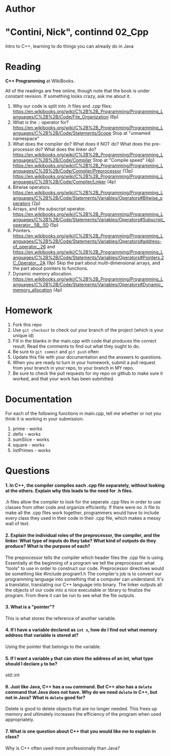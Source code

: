 Author
==========
"Contini, Nick", continnd
02_Cpp
======

Intro to C++, learning to do things you can already do in Java

Reading
=======

**C++ Programming** at WikiBooks.

All of the readings are free online, though note that the book is under constant revision. If something looks crazy, ask me about it.

1. Why our code is split into .h files and .cpp files: https://en.wikibooks.org/wiki/C%2B%2B_Programming/Programming_Languages/C%2B%2B/Code/File_Organization (6p)
2. What is the :: operator for? https://en.wikibooks.org/wiki/C%2B%2B_Programming/Programming_Languages/C%2B%2B/Code/Statements/Scope Stop at "unnamed namespace"
3. What does the compiler do? What does it NOT do? What does the pre-processor do? What does the linker do? https://en.wikibooks.org/wiki/C%2B%2B_Programming/Programming_Languages/C%2B%2B/Code/Compiler Stop at "Compile speed" (4p) https://en.wikibooks.org/wiki/C%2B%2B_Programming/Programming_Languages/C%2B%2B/Code/Compiler/Preprocessor (13p) https://en.wikibooks.org/wiki/C%2B%2B_Programming/Programming_Languages/C%2B%2B/Code/Compiler/Linker (4p)
4. Bitwise operators. https://en.wikibooks.org/wiki/C%2B%2B_Programming/Programming_Languages/C%2B%2B/Code/Statements/Variables/Operators#Bitwise_operators (2p)
5. Arrays, and the subscript operator. https://en.wikibooks.org/wiki/C%2B%2B_Programming/Programming_Languages/C%2B%2B/Code/Statements/Variables/Operators#Subscript_operator_.5B_.5D (5p)
6. Pointers. https://en.wikibooks.org/wiki/C%2B%2B_Programming/Programming_Languages/C%2B%2B/Code/Statements/Variables/Operators#address-of_operator_.26 and https://en.wikibooks.org/wiki/C%2B%2B_Programming/Programming_Languages/C%2B%2B/Code/Statements/Variables/Operators#Pointers.2C_Operator_.2A (9p) Skip the part about multi-dimensional arrays, and the part about pointers to functions.
7. Dynamic memory allocation. https://en.wikibooks.org/wiki/C%2B%2B_Programming/Programming_Languages/C%2B%2B/Code/Statements/Variables/Operators#Dynamic_memory_allocation (4p)

Homework
========

1. Fork this repo
2. Use `git checkout` to check out your branch of the project (which is your unique id)
3. Fill in the blanks in the main.cpp with code that produces the correct result. Read the comments to find out what they ought to do.
4. Be sure to `git commit` and `git push` often
5. Update this file with your documentation and the answers to questions.
6. When you are ready to turn in your homework, submit a pull request from your branch in your repo, to your branch in MY repo.
7. Be sure to check the pull requests for my repo on github to make sure it worked, and that your work has been submitted.

Documentation
=========

For each of the following functions in main.cpp, tell me whether or not you think it is working in your submission.

1. prime - works
2. defix - works
3. sumSlice - works
4. square - works
5. listPrimes - works

Questions
=======

#### 1. In C++, the compiler compiles each .cpp file separately, without looking at the others. Explain why this leads to the need for .h files.
.h files allow the compiler to look for the seperate .cpp files in order to use classes from other code and organize efficiently. If there were no .h file to make all the .cpp files work together, programmers would have to include every class they used in their code in their .cpp file, which makes a messy wall of text.

#### 2. Explain the individual roles of the preprocessor, the compiler, and the linker. What type of inputs do they take? What kind of outputs do they produce? What is the purpose of each?
The preprocessor tells the compiler which header files the .cpp file is using. Essentially at the beginning of a program we tell the preprocessor what "tools" to use in order to construct our code. Preprocessor directives would be something like #include program1.h
The compiler's job is to convert our programming language into something that a computer can understand. It's a translator, translating our C++ language into binary.
The linker outputs all the objects of our code into a nice executable or library to finalize the program. From there it can be run to see what the file outputs.

#### 3. What is a "pointer"?
This is what stores the reference of another variable.

#### 4. If I have a variable declared as `int x`, how do I find out what memory address that variable is stored at?
Using the pointer that belongs to the variable.

#### 5. If I want a variable `p` that can store the address of an int, what type should I declare `p` to be?
std::int

#### 6. Just like Java, C++ has a `new` command. But C++ also has a `delete` command that Java does not have. Why do we need `delete` in C++, but not in Java? What is `delete` good for?
Delete is good to delete objects that are no longer needed. This frees up memory and ultimately increases the efficiency of the program when used appropriately.

#### 7. What is one question about C++ that you would like me to explain in class?
Why is C++ often used more professionally than Java?